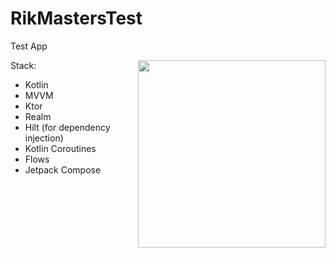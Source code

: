 # RikMastersTest
Test App

<img align="right" src="https://github.com/adkhamjonDev/RikMastersTest/assets/85016029/e943a0ff-43c9-4b2a-a3bb-928506c416d5" width="300">



Stack: 
 * Kotlin
 * MVVM
 * Ktor
 * Realm
 * Hilt (for dependency injection)
 * Kotlin Coroutines
 * Flows
 * Jetpack Compose
